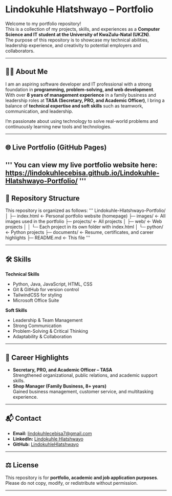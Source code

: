# Lindokuhle Hlatshwayo – Portfolio  

Welcome to my portfolio repository!  
This is a collection of my projects, skills, and experiences as a **Computer Science and IT student at the University of KwaZulu-Natal (UKZN)**.  
The purpose of this repository is to showcase my technical abilities, leadership experience, and creativity to potential employers and collaborators.  

---

## 👨‍💻 About Me  
I am an aspiring software developer and IT professional with a strong foundation in **programming, problem-solving, and web development**.  
With over **8 years of management experience** in a family business and leadership roles at **TASA (Secretary, PRO, and Academic Officer)**, I bring a balance of **technical expertise and soft skills** such as teamwork, communication, and leadership.  

I’m passionate about using technology to solve real-world problems and continuously learning new tools and technologies.  

---

## 🌐 Live Portfolio (GitHub Pages)
'''
You can view my live portfolio website here:
https://lindokuhlecebisa.github.io/Lindokuhle-Hlatshwayo-Portfolio/
'''
---

## 📂 Repository Structure

This repository is organized as follows:
'''
Lindokuhle-Hlatshwayo-Portfolio/
│
├─ index.html ← Personal portfolio website (homepage)
├─ images/ ← All images used in the portfolio
├─ projects/ ← All projects
│ ├─ web/ ← Web projects
│ │ └─ Each project in its own folder with index.html
│ └─ python/ ← Python projects
├─ documents/ ← Resume, certificates, and career highlights
├─ README.md ← This file
'''

---

## 🛠️ Skills  

**Technical Skills**  
- Python, Java, JavaScript, HTML, CSS  
- Git & GitHub for version control  
- TailwindCSS for styling  
- Microsoft Office Suite  

**Soft Skills**  
- Leadership & Team Management  
- Strong Communication  
- Problem-Solving & Critical Thinking  
- Adaptability & Collaboration  

---

## 🌟 Career Highlights  
- **Secretary, PRO, and Academic Officer – TASA**  
  Strengthened organizational, public relations, and academic support skills.  
- **Shop Manager (Family Business, 8+ years)**  
  Gained business management, customer service, and multitasking experience.  

---

## 📬 Contact  
- **Email:** [lindokuhlecebisa7@gmail.com](mailto:lindokuhlecebisa7@gmail.com)  
- **LinkedIn:** [Lindokuhle Hlatshwayo](https://www.linkedin.com/in/lindokuhle-hlatshwayo-00b024381/) 
- **GitHub:** [LindokuhleHlatshwayo](https://github.com/lindokuhlecebisa/)  

---

## ⚖️ License  
This repository is for **portfolio, academic and job application purposes**.  
Please do not copy, modify, or redistribute without permission.  

---
